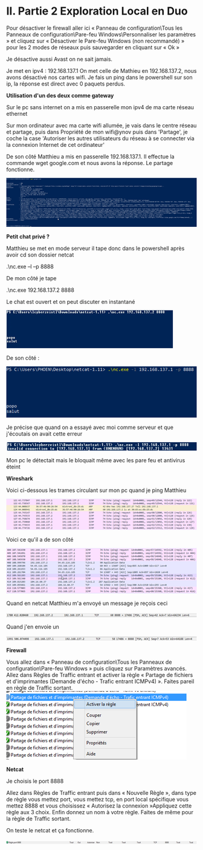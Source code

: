 # II. Partie 2 Exploration Local en Duo

Pour désactiver le firewall aller ici « Panneau de configuration\Tous les Panneaux de configuration\Pare-feu Windows\Personnaliser les paramètres » et cliquez sur « Désactiver le Pare-feu Windows (non recommandé) » pour les 2 modes de réseaux puis sauvegarder en cliquant sur « Ok »

Je désactive aussi Avast on ne sait jamais.

Je met en ipv4 : 192.168.137.1 On met celle de Mathieu en 192.168.137.2, nous avons désactivé nos cartes wifi. Je fais un ping dans le powershell sur son ip, la réponse est direct avec 0 paquets perdus.

**Utilisation d&#39;un des deux comme gateway**

Sur le pc sans internet on a mis en passerelle mon ipv4 de ma carte réseau ethernet

Sur mon ordinateur avec ma carte wifi allumée, je vais dans le centre réseau et partage, puis dans Propriété de mon wifi@ynov puis dans &#39;Partage&#39;, je coche la case &#39;Autoriser les autres utilisateurs du réseau à se connecter via la connexion Internet de cet ordinateur&#39;

De son côté Matthieu a mis en passerelle 192.168.137.1. Il effectue la commande wget google.com et nous avons la réponse. Le partage fonctionne.

![alt text](https://github.com/MathieuCaselles/b1-net-tp2/blob/master/screen/1.png)

**Petit chat privé ?**

Matthieu se met en mode serveur il tape donc dans le powershell après avoir cd son dossier netcat

.\nc.exe –l –p 8888

De mon côté je tape

.\nc.exe 192.168.137.2 8888

Le chat est ouvert et on peut discuter en instantané

![alt text](https://github.com/MathieuCaselles/b1-net-tp2/blob/master/screen/2.png)
 
De son côté :

 ![alt text](https://github.com/MathieuCaselles/b1-net-tp2/blob/master/screen/3.png)

Je précise que quand on a essayé avec moi comme serveur et que j&#39;écoutais on avait cette erreur

![alt text](https://github.com/MathieuCaselles/b1-net-tp2/blob/master/screen/4.png)

Mon pc le détectait mais le bloquait même avec les pare feu et antivirus éteint

**Wireshark**

Voici ci-dessous les trames circulant sur mon pc quand je ping Matthieu

![alt text](https://github.com/MathieuCaselles/b1-net-tp2/blob/master/screen/5.png)

Voici ce qu&#39;il a de son côté

![alt text](https://github.com/MathieuCaselles/b1-net-tp2/blob/master/screen/6.png)

Quand en netcat Matthieu m&#39;a envoyé un message je reçois ceci

![alt text](https://github.com/MathieuCaselles/b1-net-tp2/blob/master/screen/9.png)

Quand j&#39;en envoie un

![alt text](https://github.com/MathieuCaselles/b1-net-tp2/blob/master/screen/10.png)

**Firewall**

Vous allez dans « Panneau de configuration\Tous les Panneaux de configuration\Pare-feu Windows » puis cliquez sur Paramètres avancés. Allez dans Règles de Traffic entrant et activer la règle « Partage de fichiers et d&#39;imprimantes (Demande d&#39;écho - Trafic entrant ICMPv4) ». Faites pareil en règle de Traffic sortant.
![alt text](https://github.com/MathieuCaselles/b1-net-tp2/blob/master/screen/7.png)

**Netcat**

Je choisis le port 8888

Allez dans Règles de Traffic entrant puis dans «  Nouvelle Règle », dans type de règle vous mettez port, vous mettez tcp, en port local spécifique vous mettez 8888 et vous choisissez « Autorisez la connexion »Appliquez cette règle aux 3 choix. Enfin donnez un nom à votre règle. Faites de même pour la règle de Traffic sortant.

On teste le netcat et ça fonctionne.

 ![alt text](https://github.com/MathieuCaselles/b1-net-tp2/blob/master/screen/8.png)
#